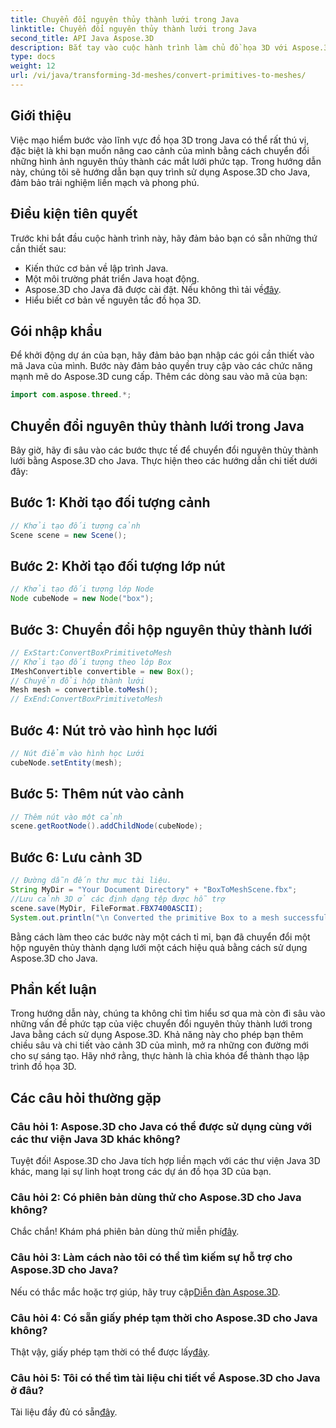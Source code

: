 ```yaml
---
title: Chuyển đổi nguyên thủy thành lưới trong Java
linktitle: Chuyển đổi nguyên thủy thành lưới trong Java
second_title: API Java Aspose.3D
description: Bắt tay vào cuộc hành trình làm chủ đồ họa 3D với Aspose.3D cho Java - dễ dàng chuyển đổi các nguyên thủy thành các mắt lưới đầy mê hoặc. Nâng cao trải nghiệm mã hóa của bạn ngay bây giờ!
type: docs
weight: 12
url: /vi/java/transforming-3d-meshes/convert-primitives-to-meshes/
---
```

## Giới thiệu
Việc mạo hiểm bước vào lĩnh vực đồ họa 3D trong Java có thể rất thú vị, đặc biệt là khi bạn muốn nâng cao cảnh của mình bằng cách chuyển đổi những hình ảnh nguyên thủy thành các mắt lưới phức tạp. Trong hướng dẫn này, chúng tôi sẽ hướng dẫn bạn quy trình sử dụng Aspose.3D cho Java, đảm bảo trải nghiệm liền mạch và phong phú.
## Điều kiện tiên quyết
Trước khi bắt đầu cuộc hành trình này, hãy đảm bảo bạn có sẵn những thứ cần thiết sau:
- Kiến thức cơ bản về lập trình Java.
- Một môi trường phát triển Java hoạt động.
-  Aspose.3D cho Java đã được cài đặt. Nếu không thì tải về[đây](https://releases.aspose.com/3d/java/).
- Hiểu biết cơ bản về nguyên tắc đồ họa 3D.
## Gói nhập khẩu
Để khởi động dự án của bạn, hãy đảm bảo bạn nhập các gói cần thiết vào mã Java của mình. Bước này đảm bảo quyền truy cập vào các chức năng mạnh mẽ do Aspose.3D cung cấp. Thêm các dòng sau vào mã của bạn:
```java
import com.aspose.threed.*;
```
## Chuyển đổi nguyên thủy thành lưới trong Java
Bây giờ, hãy đi sâu vào các bước thực tế để chuyển đổi nguyên thủy thành lưới bằng Aspose.3D cho Java. Thực hiện theo các hướng dẫn chi tiết dưới đây:
## Bước 1: Khởi tạo đối tượng cảnh
```java
// Khởi tạo đối tượng cảnh
Scene scene = new Scene();
```
## Bước 2: Khởi tạo đối tượng lớp nút
```java
// Khởi tạo đối tượng lớp Node
Node cubeNode = new Node("box");
```
## Bước 3: Chuyển đổi hộp nguyên thủy thành lưới
```java
// ExStart:ConvertBoxPrimitivetoMesh
// Khởi tạo đối tượng theo lớp Box
IMeshConvertible convertible = new Box();
// Chuyển đổi hộp thành lưới
Mesh mesh = convertible.toMesh();
// ExEnd:ConvertBoxPrimitivetoMesh
```
## Bước 4: Nút trỏ vào hình học lưới
```java
// Nút điểm vào hình học Lưới
cubeNode.setEntity(mesh);
```
## Bước 5: Thêm nút vào cảnh
```java
// Thêm nút vào một cảnh
scene.getRootNode().addChildNode(cubeNode);
```
## Bước 6: Lưu cảnh 3D
```java
// Đường dẫn đến thư mục tài liệu.
String MyDir = "Your Document Directory" + "BoxToMeshScene.fbx";
//Lưu cảnh 3D ở các định dạng tệp được hỗ trợ
scene.save(MyDir, FileFormat.FBX7400ASCII);
System.out.println("\n Converted the primitive Box to a mesh successfully.\nFile saved at " + MyDir);
```
Bằng cách làm theo các bước này một cách tỉ mỉ, bạn đã chuyển đổi một hộp nguyên thủy thành dạng lưới một cách hiệu quả bằng cách sử dụng Aspose.3D cho Java.
## Phần kết luận
Trong hướng dẫn này, chúng ta không chỉ tìm hiểu sơ qua mà còn đi sâu vào những vấn đề phức tạp của việc chuyển đổi nguyên thủy thành lưới trong Java bằng cách sử dụng Aspose.3D. Khả năng này cho phép bạn thêm chiều sâu và chi tiết vào cảnh 3D của mình, mở ra những con đường mới cho sự sáng tạo. Hãy nhớ rằng, thực hành là chìa khóa để thành thạo lập trình đồ họa 3D.
## Các câu hỏi thường gặp
### Câu hỏi 1: Aspose.3D cho Java có thể được sử dụng cùng với các thư viện Java 3D khác không?
Tuyệt đối! Aspose.3D cho Java tích hợp liền mạch với các thư viện Java 3D khác, mang lại sự linh hoạt trong các dự án đồ họa 3D của bạn.
### Câu hỏi 2: Có phiên bản dùng thử cho Aspose.3D cho Java không?
 Chắc chắn! Khám phá phiên bản dùng thử miễn phí[đây](https://releases.aspose.com/).
### Câu hỏi 3: Làm cách nào tôi có thể tìm kiếm sự hỗ trợ cho Aspose.3D cho Java?
 Nếu có thắc mắc hoặc trợ giúp, hãy truy cập[Diễn đàn Aspose.3D](https://forum.aspose.com/c/3d/18).
### Câu hỏi 4: Có sẵn giấy phép tạm thời cho Aspose.3D cho Java không?
 Thật vậy, giấy phép tạm thời có thể được lấy[đây](https://purchase.aspose.com/temporary-license/).
### Câu hỏi 5: Tôi có thể tìm tài liệu chi tiết về Aspose.3D cho Java ở đâu?
 Tài liệu đầy đủ có sẵn[đây](https://reference.aspose.com/3d/java/).
